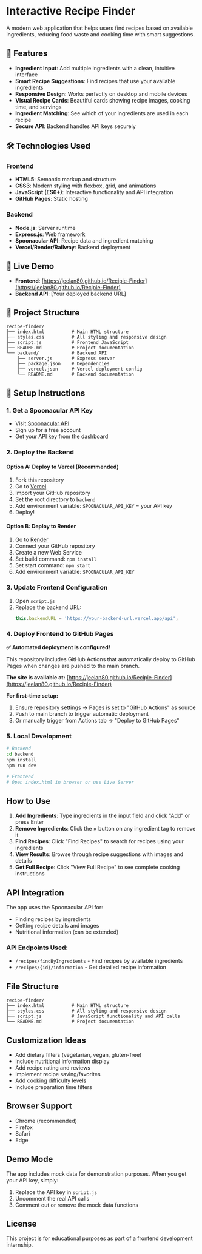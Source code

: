 # Interactive Recipe Finder

A modern web application that helps users find recipes based on available ingredients, reducing food waste and cooking time with smart suggestions.

## 🌟 Features

- **Ingredient Input**: Add multiple ingredients with a clean, intuitive interface
- **Smart Recipe Suggestions**: Find recipes that use your available ingredients
- **Responsive Design**: Works perfectly on desktop and mobile devices
- **Visual Recipe Cards**: Beautiful cards showing recipe images, cooking time, and servings
- **Ingredient Matching**: See which of your ingredients are used in each recipe
- **Secure API**: Backend handles API keys securely

## 🛠 Technologies Used

### Frontend
- **HTML5**: Semantic markup and structure
- **CSS3**: Modern styling with flexbox, grid, and animations
- **JavaScript (ES6+)**: Interactive functionality and API integration
- **GitHub Pages**: Static hosting

### Backend
- **Node.js**: Server runtime
- **Express.js**: Web framework
- **Spoonacular API**: Recipe data and ingredient matching
- **Vercel/Render/Railway**: Backend deployment

## 🚀 Live Demo

- **Frontend**: [https://jeelan80.github.io/Recipie-Finder](https://jeelan80.github.io/Recipie-Finder)
- **Backend API**: [Your deployed backend URL]

## 📁 Project Structure

```
recipe-finder/
├── index.html          # Main HTML structure
├── styles.css          # All styling and responsive design
├── script.js           # Frontend JavaScript
├── README.md           # Project documentation
└── backend/            # Backend API
    ├── server.js       # Express server
    ├── package.json    # Dependencies
    ├── vercel.json     # Vercel deployment config
    └── README.md       # Backend documentation
```

## 🔧 Setup Instructions

### 1. Get a Spoonacular API Key
- Visit [Spoonacular API](https://spoonacular.com/food-api)
- Sign up for a free account
- Get your API key from the dashboard

### 2. Deploy the Backend

#### Option A: Deploy to Vercel (Recommended)
1. Fork this repository
2. Go to [Vercel](https://vercel.com)
3. Import your GitHub repository
4. Set the root directory to `backend`
5. Add environment variable: `SPOONACULAR_API_KEY` = your API key
6. Deploy!

#### Option B: Deploy to Render
1. Go to [Render](https://render.com)
2. Connect your GitHub repository
3. Create a new Web Service
4. Set build command: `npm install`
5. Set start command: `npm start`
6. Add environment variable: `SPOONACULAR_API_KEY`

### 3. Update Frontend Configuration
1. Open `script.js`
2. Replace the backend URL:
   ```javascript
   this.backendURL = 'https://your-backend-url.vercel.app/api';
   ```

### 4. Deploy Frontend to GitHub Pages

**✅ Automated deployment is configured!**

This repository includes GitHub Actions that automatically deploy to GitHub Pages when changes are pushed to the main branch.

**The site is available at:** [https://jeelan80.github.io/Recipie-Finder](https://jeelan80.github.io/Recipie-Finder)

**For first-time setup:**
1. Ensure repository settings → Pages is set to "GitHub Actions" as source
2. Push to main branch to trigger automatic deployment
3. Or manually trigger from Actions tab → "Deploy to GitHub Pages"

### 5. Local Development
```bash
# Backend
cd backend
npm install
npm run dev

# Frontend
# Open index.html in browser or use Live Server
```

## How to Use

1. **Add Ingredients**: Type ingredients in the input field and click "Add" or press Enter
2. **Remove Ingredients**: Click the × button on any ingredient tag to remove it
3. **Find Recipes**: Click "Find Recipes" to search for recipes using your ingredients
4. **View Results**: Browse through recipe suggestions with images and details
5. **Get Full Recipe**: Click "View Full Recipe" to see complete cooking instructions

## API Integration

The app uses the Spoonacular API for:
- Finding recipes by ingredients
- Getting recipe details and images
- Nutritional information (can be extended)

### API Endpoints Used:
- `/recipes/findByIngredients` - Find recipes by available ingredients
- `/recipes/{id}/information` - Get detailed recipe information

## File Structure

```
recipe-finder/
├── index.html          # Main HTML structure
├── styles.css          # All styling and responsive design
├── script.js           # JavaScript functionality and API calls
└── README.md           # Project documentation
```

## Customization Ideas

- Add dietary filters (vegetarian, vegan, gluten-free)
- Include nutritional information display
- Add recipe rating and reviews
- Implement recipe saving/favorites
- Add cooking difficulty levels
- Include preparation time filters

## Browser Support

- Chrome (recommended)
- Firefox
- Safari
- Edge

## Demo Mode

The app includes mock data for demonstration purposes. When you get your API key, simply:
1. Replace the API key in `script.js`
2. Uncomment the real API calls
3. Comment out or remove the mock data functions

## License

This project is for educational purposes as part of a frontend development internship.
